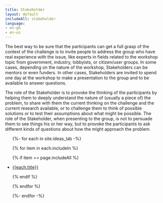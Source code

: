 ```yaml
---
title: Stakeholder
layout: default
includeAll: stakeholder
language:
- en-gb
- en-us
---
```

The best way to be sure that the participants can get a full grasp of the context of the challenge is to invite people to address the group who have real experience with the issue, like experts in fields related to the workshop topic from government, industry, lobbyists, or citizen/user groups. In some cases, depending on the nature of the workshop, Stakeholders can be mentors or even funders. In other cases, Stakeholders are invited to spend one day at the workshop to make a presentation to the group and to be available to answer questions.

The role of the Stakeholder is to provoke the thinking of the participants by helping them to deeply understand the nature of (usually a piece of) the problem, to share with them the current thinking on the challenge and the current research available, or to challenge them to think of possible solutions or to test their assumptions about what might be possible. The role of the Stakeholder, when presenting to the group, is not to persuade them to see things his or her way, but to provoke the participants to ask different kinds of questions about how the might approach the problem.

<ul>
{%- for each in site.ideas_lab -%}

{% for item in each.includeIn %}

{% if item == page.includeAll %}

<li><a href="{{each.url}}">{{each.title}}</a></li>

{% endif %}

{% endfor %}

{%- endfor -%}
</ul>